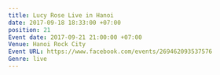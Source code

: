 ```yaml
---
title: Lucy Rose Live in Hanoi
date: 2017-09-18 18:33:00 +07:00
position: 21
Event date: 2017-09-21 21:00:00 +07:00
Venue: Hanoi Rock City
Event URL: https://www.facebook.com/events/269462093537576
Genre: live
---
```


